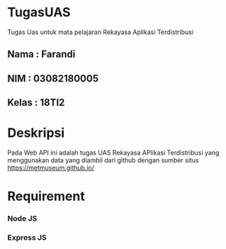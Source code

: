 # TugasUAS
Tugas Uas untuk mata pelajaran Rekayasa Aplikasi Terdistribusi

## Nama : Farandi
## NIM : 03082180005
## Kelas : 18TI2

# Deskripsi
Pada Web API ini adalah tugas UAS Rekayasa APlikasi Terdistribusi yang menggunakan data yang diambil dari github dengan sumber situs https://metmuseum.github.io/

# Requirement
### Node JS
### Express JS
